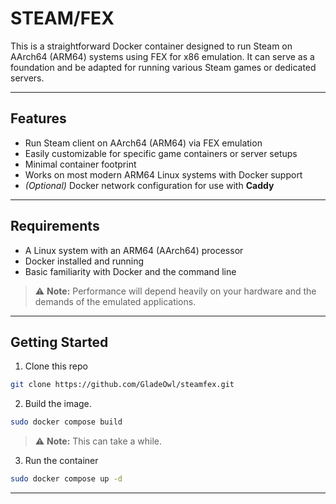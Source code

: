 # STEAM/FEX

This is a straightforward Docker container designed to run Steam on AArch64 (ARM64) systems using FEX for x86 emulation.
It can serve as a foundation and be adapted for running various Steam games or dedicated servers.

---

## Features

- Run Steam client on AArch64 (ARM64) via FEX emulation
- Easily customizable for specific game containers or server setups
- Minimal container footprint
- Works on most modern ARM64 Linux systems with Docker support
- *(Optional)* Docker network configuration for use with **Caddy**

---

## Requirements

- A Linux system with an ARM64 (AArch64) processor
- Docker installed and running
- Basic familiarity with Docker and the command line

> ⚠️ **Note:** Performance will depend heavily on your hardware and the demands of the emulated applications.

---

## Getting Started

1. Clone this repo
```bash
git clone https://github.com/GladeOwl/steamfex.git
```

2. Build the image.
```bash
sudo docker compose build
```
> ⚠️ **Note:** This can take a while.

3. Run the container
```bash
sudo docker compose up -d
```

---